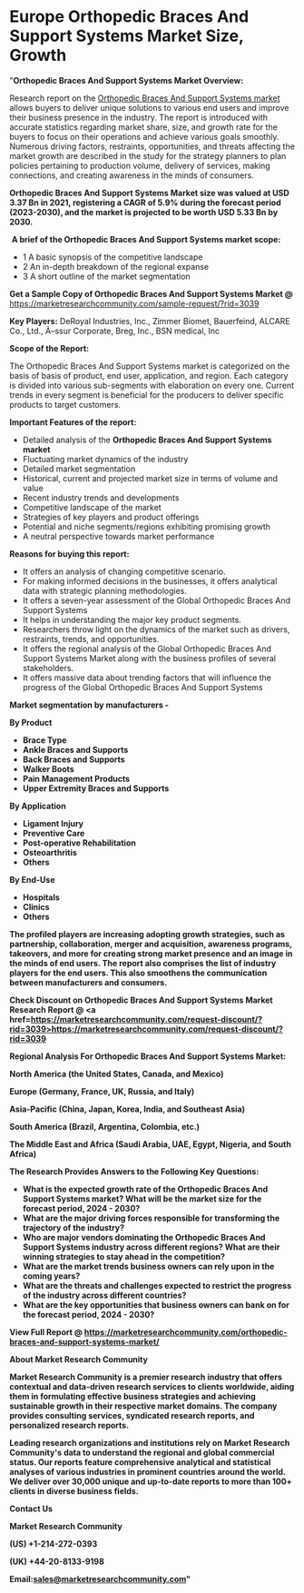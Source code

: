 # Europe Orthopedic Braces And Support Systems Market Size, Growth
"<strong>Orthopedic Braces And Support Systems Market Overview:</strong>

Research report on the <a href=https://marketresearchcommunity.com/orthopedic-braces-and-support-systems-market/>Orthopedic Braces And Support Systems market</a> allows buyers to deliver unique solutions to various end users and improve their business presence in the industry. The report is introduced with accurate statistics regarding market share, size, and growth rate for the buyers to focus on their operations and achieve various goals smoothly. Numerous driving factors, restraints, opportunities, and threats affecting the market growth are described in the study for the strategy planners to plan policies pertaining to production volume, delivery of services, making connections, and creating awareness in the minds of consumers.

<strong>Orthopedic Braces And Support Systems Market size was valued at USD 3.37 Bn in 2021, registering a CAGR of 5.9% during the forecast period (2023-2030), and the market is projected to be worth USD 5.33 Bn by 2030.</strong>

 <Strong>A brief of the Orthopedic Braces And Support Systems market scope:</Strong>
<ul>
 <li>1  A basic synopsis of the competitive landscape</li>
 <li>2  An in-depth breakdown of the regional expanse</li>
 <li>3  A short outline of the market segmentation</li>
</ul>
<strong>Get a Sample Copy of Orthopedic Braces And Support Systems Market @ </b></strong><a href=https://marketresearchcommunity.com/sample-request/?rid=3039><u>https://marketresearchcommunity.com/sample-request/?rid=3039</u></a>

<strong>Key Players:</strong> 
DeRoyal Industries, Inc., Zimmer Biomet, Bauerfeind, ALCARE Co., Ltd., Ã–ssur Corporate, Breg, Inc., BSN medical, Inc

<strong>Scope of the Report:</strong>

The Orthopedic Braces And Support Systems market is categorized on the basis of basis of product, end user, application, and region. Each category is divided into various sub-segments with elaboration on every one. Current trends in every segment is beneficial for the producers to deliver specific products to target customers.

<strong><b>Important Features of the report:</b></strong>
<ul>
  <li>Detailed analysis of the <strong><b>Orthopedic Braces And Support Systems </b></strong><strong><b>market</b></strong></li>
  <li>Fluctuating market dynamics of the industry</li>
  <li>Detailed market segmentation</li>
  <li>Historical, current and projected market size in terms of volume and value</li>
  <li>Recent industry trends and developments</li>
  <li>Competitive landscape of the market</li>
  <li>Strategies of key players and product offerings</li>
  <li>Potential and niche segments/regions exhibiting promising growth</li>
  <li>A neutral perspective towards market performance</li>
</ul>
<strong><b>Reasons for buying this report:</b></strong>
<ul>
  <li>It offers an analysis of changing competitive scenario.</li>
  <li>For making informed decisions in the businesses, it offers analytical data with strategic planning methodologies.</li>
  <li>It offers a seven-year assessment of the Global Orthopedic Braces And Support Systems</li>
  <li>It helps in understanding the major key product segments.</li>
  <li>Researchers throw light on the dynamics of the market such as drivers, restraints, trends, and opportunities.</li>
  <li>It offers the regional analysis of the Global Orthopedic Braces And Support Systems Market along with the business profiles of several stakeholders.</li>
  <li>It offers massive data about trending factors that will influence the progress of the Global Orthopedic Braces And Support Systems</li>
</ul>

<strong>Market segmentation by manufacturers -</strong>


<strong><strong>By Product</strong></h4>
<ul>
 	<li>Brace Type</li>
 	<li>Ankle Braces and Supports</li>
 	<li>Back Braces and Supports</li>
 	<li>Walker Boots</li>
 	<li>Pain Management Products</li>
 	<li>Upper Extremity Braces and Supports</li>
</ul>
<strong><strong>By Application</strong></h4>
<ul>
 	<li>Ligament Injury</li>
 	<li>Preventive Care</li>
 	<li>Post-operative Rehabilitation</li>
 	<li>Osteoarthritis</li>
 	<li>Others</li>
</ul>
<strong><strong>By End-Use</strong></h4>
<ul>
 	<li>Hospitals</li>
 	<li>Clinics</li>
 	<li>Others</li>
</ul>

The profiled players are increasing adopting growth strategies, such as partnership, collaboration, merger and acquisition, awareness programs, takeovers, and more for creating strong market presence and an image in the minds of end users. The report also comprises the list of industry players for the end users. This also smoothens the communication between manufacturers and consumers.

<strong><b>Check Discount on Orthopedic Braces And Support Systems Market Research Report @ </b></strong><a href=https://marketresearchcommunity.com/request-discount/?rid=3039><u>https://marketresearchcommunity.com/request-discount/?rid=3039</u></a>

<strong>Regional Analysis For Orthopedic Braces And Support Systems Market:</strong>

<strong>North America</strong> (the United States, Canada, and Mexico)

<strong>Europe</strong> (Germany, France, UK, Russia, and Italy)

<strong>Asia-Pacific</strong> (China, Japan, Korea, India, and Southeast Asia)

<strong>South America</strong> (Brazil, Argentina, Colombia, etc.)

<strong>The Middle East and Africa</strong> (Saudi Arabia, UAE, Egypt, Nigeria, and South Africa)

<strong>The Research Provides Answers to the Following Key Questions:</strong>
<ul>
 	<li>What is the expected growth rate of the Orthopedic Braces And Support Systems market? What will be the market size for the forecast period, 2024 - 2030?</li>
 	<li>What are the major driving forces responsible for transforming the trajectory of the industry?</li>
 	<li>Who are major vendors dominating the Orthopedic Braces And Support Systems industry across different regions? What are their winning strategies to stay ahead in the competition?</li>
 	<li>What are the market trends business owners can rely upon in the coming years?</li>
 	<li>What are the threats and challenges expected to restrict the progress of the industry across different countries?</li>
 	<li>What are the key opportunities that business owners can bank on for the forecast period, 2024 - 2030?</li>
</ul>

<strong>View Full Report @</strong> <a href=https://marketresearchcommunity.com/orthopedic-braces-and-support-systems-market/>https://marketresearchcommunity.com/orthopedic-braces-and-support-systems-market/</a>

<strong>About Market Research Community</strong>

Market Research Community is a premier research industry that offers contextual and data-driven research services to clients worldwide, aiding them in formulating effective business strategies and achieving sustainable growth in their respective market domains. The company provides consulting services, syndicated research reports, and personalized research reports.

Leading research organizations and institutions rely on Market Research Community's data to understand the regional and global commercial status. Our reports feature comprehensive analytical and statistical analyses of various industries in prominent countries around the world. We deliver over 30,000 unique and up-to-date reports to more than 100+ clients in diverse business fields.

<strong>Contact Us</strong>

<strong>Market Research Community</strong>

(US) +1-214-272-0393

(UK) +44-20-8133-9198

<strong>Email:</strong>sales@marketresearchcommunity.com"
